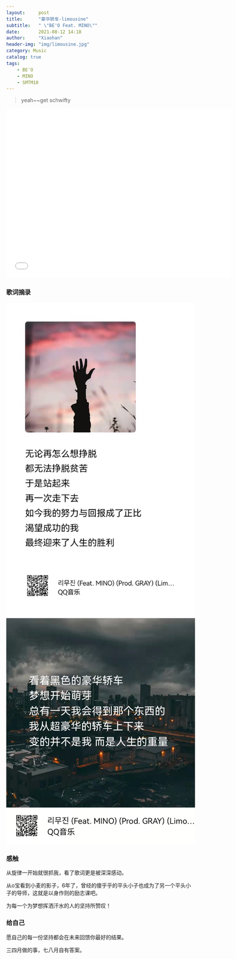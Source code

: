 ```yaml
---
layout:     post
title:      "豪华轿车-limousine"
subtitle:   " \"BE'O Feat. MINO\""
date:       2021-08-12 14:18
author:     "Xiaohan"
header-img: "img/limousine.jpg"
category: Music
catalog: true
tags:
    - BE'O
    - MINO
    - SMTM10
---
```


> yeah~~get schwifty

<iframe 
src="//player.bilibili.com/player.html?aid=721821552&bvid=BV1AS4y1R7Xu&cid=445420771&page=1" 
scrolling="no" 
border="0" 
frameborder="no" 
framespacing="0" 
allowfullscreen="true" 
height=450 
width=600> 
</iframe>

### 歌词摘录

![](https://github.com/Yangxiaohan0120/Yangxiaohan0120.github.io/blob/main/img/in-post/limosine/lyric1.png)
![](https://github.com/Yangxiaohan0120/Yangxiaohan0120.github.io/blob/main/img/in-post/limosine/lyric2.png)

### 感触

从旋律一开始就很抓我，看了歌词更是被深深感动。

从o宝看到小麦的影子，6年了，曾经的傻乎乎的平头小子也成为了另一个平头小子的导师，这就是以身作则的励志课吧。

为每一个为梦想挥洒汗水的人的坚持所赞叹！

### 给自己

愿自己的每一份坚持都会在未来回馈你最好的结果。

三四月做的事，七八月自有答案。